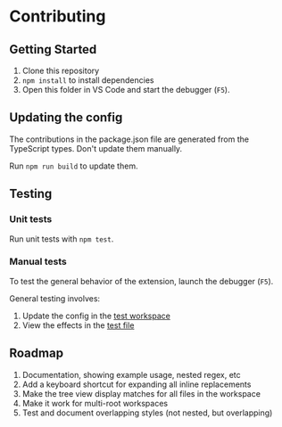 # Contributing

## Getting Started

1. Clone this repository
2. `npm install` to install dependencies
3. Open this folder in VS Code and start the debugger (`F5`).

## Updating the config

The contributions in the package.json file are generated from the TypeScript types. Don't update them manually.

Run `npm run build` to update them.

## Testing

### Unit tests

Run unit tests with `npm test`.

### Manual tests

To test the general behavior of the extension, launch the debugger (`F5`).

General testing involves:

1. Update the config in the [test workspace](test/extension-test-workspace.code-workspace)
2. View the effects in the [test file](test/test-sample.md)

## Roadmap

1. Documentation, showing example usage, nested regex, etc
2. Add a keyboard shortcut for expanding all inline replacements
3. Make the tree view display matches for all files in the workspace
4. Make it work for multi-root workspaces
5. Test and document overlapping styles (not nested, but overlapping)
